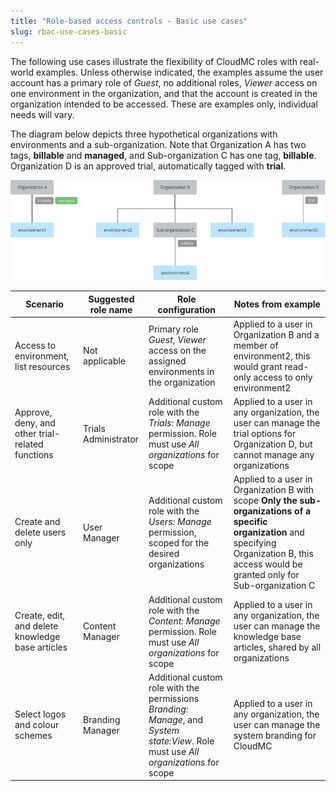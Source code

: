 ```yaml
---
title: "Role-based access controls - Basic use cases"
slug: rbac-use-cases-basic
---
```



The following use cases illustrate the flexibility of CloudMC roles with real-world examples.  Unless otherwise indicated, the examples assume the user account has a primary role of *Guest*, no additional roles,  *Viewer* access on one environment in the organization, and that the account is created in the organization intended to be accessed.  These are examples only, individual needs will vary.

The diagram below depicts three hypothetical organizations with environments and a sub-organization.  Note that Organization A has two tags, **billable** and **managed**, and Sub-organization C has one tag, **billable**.  Organization D is an approved trial, automatically tagged with **trial**.

![use cases diagram](../../assets/rbac-use-cases-trial-en.png)

| Scenario | Suggested role name | Role configuration | Notes from example |
| --- | --- | --- | --- |
| Access to environment, list resources | Not applicable | Primary role *Guest*, *Viewer* access on the assigned environments in the organization | Applied to a user in Organization B and a member of environment2, this would grant read-only access to only environment2 |
| Approve, deny, and other trial-related functions | Trials Administrator | Additional custom role with the *Trials: Manage* permission.  Role must use *All organizations* for scope | Applied to a user in any organization, the user can manage the trial options for Organization D, but cannot manage any organizations |
| Create and delete users only | User Manager | Additional custom role with the *Users: Manage* permission, scoped for the desired organizations | Applied to a user in Organization B with scope **Only the sub-organizations of a specific organization** and specifying Organization B, this access would be granted only for Sub-organization C |
| Create, edit, and delete knowledge base articles | Content Manager | Additional custom role with the *Content: Manage* permission.  Role must use *All organizations* for scope | Applied to a user in any organization, the user can manage the knowledge base articles, shared by all organizations |
| Select logos and colour schemes | Branding Manager | Additional custom role with the permissions *Branding: Manage*, and *System state:View*. Role must use *All organizations* for scope | Applied to a user in any organization, the user can manage the system branding for CloudMC |
